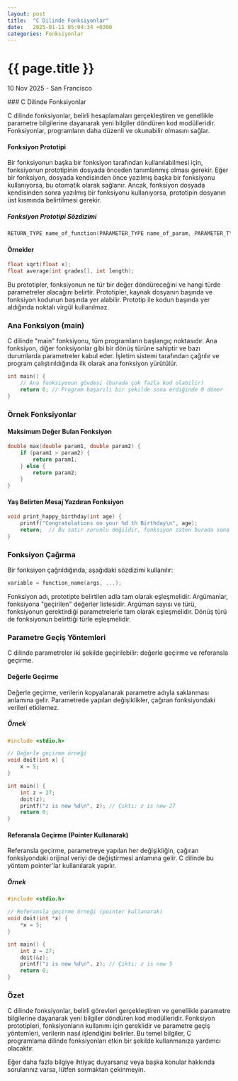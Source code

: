 ```yaml
---
layout: post
title:  "C Dilinde Fonksiyonlar"
date:   2025-01-11 05:04:34 +0300
categories: Fonksiyonlar
---
```



{{ page.title }}
================

<p class="meta">10 Nov 2025 - San Francisco</p>
### C Dilinde Fonksiyonlar

C dilinde fonksiyonlar, belirli hesaplamaları gerçekleştiren ve genellikle parametre bilgilerine dayanarak yeni bilgiler döndüren kod modülleridir. Fonksiyonlar, programların daha düzenli ve okunabilir olmasını sağlar.

#### Fonksiyon Prototipi

Bir fonksiyonun başka bir fonksiyon tarafından kullanılabilmesi için, fonksiyonun prototipinin dosyada önceden tanımlanmış olması gerekir. Eğer bir fonksiyon, dosyada kendisinden önce yazılmış başka bir fonksiyonu kullanıyorsa, bu otomatik olarak sağlanır. Ancak, fonksiyon dosyada kendisinden sonra yazılmış bir fonksiyonu kullanıyorsa, prototipin dosyanın üst kısmında belirtilmesi gerekir.

##### Fonksiyon Prototipi Sözdizimi

```c
RETURN_TYPE name_of_function(PARAMETER_TYPE name_of_param, PARAMETER_TYPE name_of_param);
```

#### Örnekler

```c
float sqrt(float x);
float average(int grades[], int length);
```

Bu prototipler, fonksiyonun ne tür bir değer döndüreceğini ve hangi türde parametreler alacağını belirtir. Prototipler, kaynak dosyanın başında ve fonksiyon kodunun başında yer alabilir. Prototip ile kodun başında yer aldığında noktalı virgül kullanılmaz.

### Ana Fonksiyon (main)

C dilinde "main" fonksiyonu, tüm programların başlangıç noktasıdır. Ana fonksiyon, diğer fonksiyonlar gibi bir dönüş türüne sahiptir ve bazı durumlarda parametreler kabul eder. İşletim sistemi tarafından çağrılır ve program çalıştırıldığında ilk olarak ana fonksiyon yürütülür.

```c
int main() {
    // Ana fonksiyonun gövdesi (burada çok fazla kod olabilir)
    return 0; // Program başarılı bir şekilde sona erdiğinde 0 döner
}
```

### Örnek Fonksiyonlar

#### Maksimum Değer Bulan Fonksiyon

```c
double max(double param1, double param2) {
    if (param1 > param2) {
        return param1;
    } else {
        return param2;
    }
}
```

#### Yaş Belirten Mesaj Yazdıran Fonksiyon

```c
void print_happy_birthday(int age) {
    printf("Congratulations on your %d th Birthday\n", age);
    return;  // Bu satır zorunlu değildir, fonksiyon zaten burada sona eriyor.
}
```

### Fonksiyon Çağırma

Bir fonksiyon çağrıldığında, aşağıdaki sözdizimi kullanılır:

```c
variable = function_name(args, ...);
```

Fonksiyon adı, prototipte belirtilen adla tam olarak eşleşmelidir. Argümanlar, fonksiyona "geçirilen" değerler listesidir. Argüman sayısı ve türü, fonksiyonun gerektirdiği parametrelerle tam olarak eşleşmelidir. Dönüş türü de fonksiyonun belirttiği türle eşleşmelidir.

### Parametre Geçiş Yöntemleri

C dilinde parametreler iki şekilde geçirilebilir: değerle geçirme ve referansla geçirme.

#### Değerle Geçirme

Değerle geçirme, verilerin kopyalanarak parametre adıyla saklanması anlamına gelir. Parametrede yapılan değişiklikler, çağıran fonksiyondaki verileri etkilemez.

##### Örnek

```c
#include <stdio.h>

// Değerle geçirme örneği
void doit(int x) {
    x = 5;
}

int main() {
    int z = 27;
    doit(z);
    printf("z is now %d\n", z); // Çıktı: z is now 27
    return 0;
}
```

#### Referansla Geçirme (Pointer Kullanarak)

Referansla geçirme, parametreye yapılan her değişikliğin, çağıran fonksiyondaki orijinal veriyi de değiştirmesi anlamına gelir. C dilinde bu yöntem pointer'lar kullanılarak yapılır.

##### Örnek

```c
#include <stdio.h>

// Referansla geçirme örneği (pointer kullanarak)
void doit(int *x) {
    *x = 5;
}

int main() {
    int z = 27;
    doit(&z);
    printf("z is now %d\n", z); // Çıktı: z is now 5
    return 0;
}
```

### Özet

C dilinde fonksiyonlar, belirli görevleri gerçekleştiren ve genellikle parametre bilgilerine dayanarak yeni bilgiler döndüren kod modülleridir. Fonksiyon prototipleri, fonksiyonların kullanımı için gereklidir ve parametre geçiş yöntemleri, verilerin nasıl işlendiğini belirler. Bu temel bilgiler, C programlama dilinde fonksiyonları etkin bir şekilde kullanmanıza yardımcı olacaktır.

Eğer daha fazla bilgiye ihtiyaç duyarsanız veya başka konular hakkında sorularınız varsa, lütfen sormaktan çekinmeyin.
